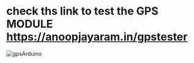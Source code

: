 # check ths link to test the GPS MODULE https://anoopjayaram.in/gpstester
 
![gpsArduino](https://github.com/anoopjayaram/GPS_ARDUINO/assets/66719752/2ce5bbae-2c1b-47c6-89e0-100d4273d842)
